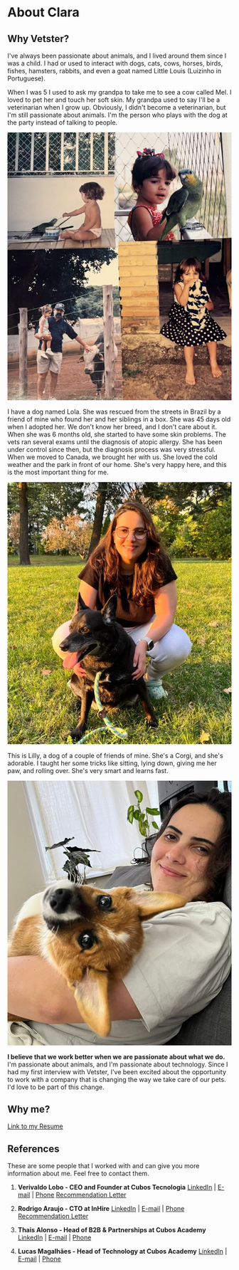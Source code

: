 # About Clara

## Why Vetster?

I've always been passionate about animals, and I lived around them since I was a child. I had or used to interact with dogs, cats, cows, horses, birds, fishes, hamsters, rabbits, and even a goat named Little Louis (Luizinho in Portuguese).

When I was 5 I used to ask my grandpa to take me to see a cow called Mel. I loved to pet her and touch her soft skin. My grandpa used to say I'll be a veterinarian when I grow up. Obviously, I didn't become a veterinarian, but I'm still passionate about animals. I'm the person who plays with the dog at the party instead of talking to people.

![Childhood](./images/childhood.jpg)

I have a dog named Lola. She was rescued from the streets in Brazil by a friend of mine who found her and her siblings in a box. She was 45 days old when I adopted her. We don't know her breed, and I don't care about it. When she was 6 months old, she started to have some skin problems. The vets ran several exams until the diagnosis of atopic allergy. She has been under control since then, but the diagnosis process was very stressful.
When we moved to Canada, we brought her with us. She loved the cold weather and the park in front of our home. She's very happy here, and this is the most important thing for me.

![Lola and Me](./images/lola.jpg)

This is Lilly, a dog of a couple of friends of mine. She's a Corgi, and she's adorable. I taught her some tricks like sitting, lying down, giving me her paw, and rolling over. She's very smart and learns fast.

![Lilly and me](./images/lilly.jpg)

**I believe that we work better when we are passionate about what we do.** I'm passionate about animals, and I'm passionate about technology. Since I had my first interview with Vetster, I've been excited about the opportunity to work with a company that is changing the way we take care of our pets. I'd love to be part of this change.

## Why me?

[Link to my Resume](./assets/Resume_Clara.pdf)

## References

These are some people that I worked with and can give you more information about me. Feel free to contact them.

1. **Verivaldo Lobo - CEO and Founder at Cubos Tecnologia**
   [LinkedIn](https://www.linkedin.com/in/verivaldo-lobo-3103549b) | [E-mail](mailto:verivaldo@cubos.io) | [Phone](tel:+55119956762377)
   [Recommendation Letter](/docs/assets/Recommendation_Letter_Verivaldo.pdf)

2. **Rodrigo Araujo - CTO at InHire**
   [LinkedIn](https://www.linkedin.com/in/dygufa/) | [E-mail](mailto:dygufa@gmail.com) | [Phone](tel:+557198859-9772)
   [Recommendation Letter](/docs/assets/Recommendation_Letter_Rodrigo.pdf)

3. **Thais Alonso - Head of B2B & Partnerships at Cubos Academy**
   [LinkedIn](https://www.linkedin.com/in/thaisfalonso) | [E-mail](mailto:thais.alonso@cubos.academy) | [Phone](tel:+5571981464991)

4. **Lucas Magalhães - Head of Technology at Cubos Academy**
   [LinkedIn](https://www.linkedin.com/in/lucasmagalhaes/) | [E-mail](mailto:lucasmagalhaesas@gmail.com) | [Phone](tel:+16074142592)
